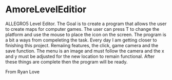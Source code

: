 # AmoreLevelEditior
ALLEGRO5 Level Editor.  The Goal is to create a program that allows the user to create maps for computer games. The user can press T to change the platform and use the mouse to place the icon on the 
screen. The program is a bit a ways from compeleting the task. Every day I am getting closer to finishing this project. Remaiing features, the click, game camera and the save function. The menu is an image and must follow the camera and the x and y must be adjusted for the new location to remain functional. After these things are complete then the program will be ready.



From 
Ryan Love
